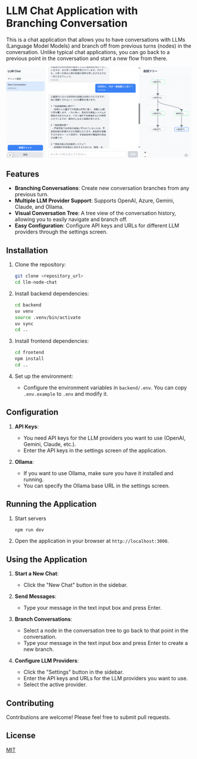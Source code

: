 # LLM Chat Application with Branching Conversation

This is a chat application that allows you to have conversations with LLMs (Language Model Models) and branch off from previous turns (nodes) in the conversation. Unlike typical chat applications, you can go back to a previous point in the conversation and start a new flow from there.

![alt text](images/image.png)

## Features

*   **Branching Conversations**: Create new conversation branches from any previous turn.
*   **Multiple LLM Provider Support**: Supports OpenAI, Azure, Gemini, Claude, and Ollama.
*   **Visual Conversation Tree**: A tree view of the conversation history, allowing you to easily navigate and branch off.
*   **Easy Configuration**: Configure API keys and URLs for different LLM providers through the settings screen.


## Installation

1.  Clone the repository:

    ```bash
    git clone <repository_url>
    cd llm-node-chat
    ```

2.  Install backend dependencies:

    ```bash
    cd backend
    uv venv
    source .venv/bin/activate
    uv sync
    cd ..
    ```

3.  Install frontend dependencies:

    ```bash
    cd frontend
    npm install
    cd ..
    ```

4.  Set up the environment:

    *   Configure the environment variables in `backend/.env`.  You can copy `.env.example` to `.env` and modify it.


## Configuration

1.  **API Keys**:
    *   You need API keys for the LLM providers you want to use (OpenAI, Gemini, Claude, etc.).
    *   Enter the API keys in the settings screen of the application.

2.  **Ollama**:
    *   If you want to use Ollama, make sure you have it installed and running.
    *   You can specify the Ollama base URL in the settings screen.

## Running the Application

1. Start servers

    ```bash
    npm run dev
    ```

2.  Open the application in your browser at `http://localhost:3000`.

## Using the Application

1.  **Start a New Chat**:
    *   Click the "New Chat" button in the sidebar.

2.  **Send Messages**:
    *   Type your message in the text input box and press Enter.

3.  **Branch Conversations**:
    *   Select a node in the conversation tree to go back to that point in the conversation.
    *   Type your message in the text input box and press Enter to create a new branch.

4.  **Configure LLM Providers**:
    *   Click the "Settings" button in the sidebar.
    *   Enter the API keys and URLs for the LLM providers you want to use.
    *   Select the active provider.

## Contributing

Contributions are welcome! Please feel free to submit pull requests.

## License

[MIT](LICENSE)

